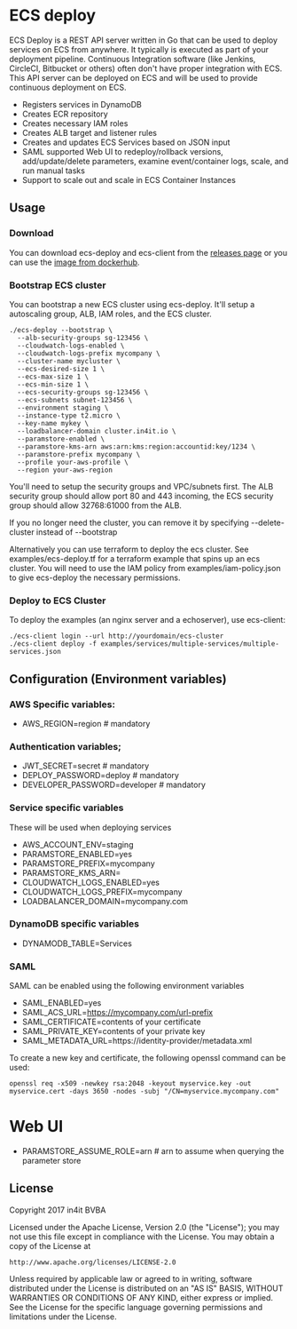 # ECS deploy
ECS Deploy is a REST API server written in Go that can be used to deploy services on ECS from anywhere. It typically is executed as part of your deployment pipeline. Continuous Integration software (like Jenkins, CircleCI, Bitbucket or others) often don't have proper integration with ECS. This API server can be deployed on ECS and will be used to provide continuous deployment on ECS.

* Registers services in DynamoDB
* Creates ECR repository
* Creates necessary IAM roles
* Creates ALB target and listener rules
* Creates and updates ECS Services based on JSON input
* SAML supported Web UI to redeploy/rollback versions, add/update/delete parameters, examine event/container logs, scale, and run manual tasks
* Support to scale out and scale in ECS Container Instances

## Usage

### Download

You can download ecs-deploy and ecs-client from the [releases page](https://github.com/in4it/ecs-deploy/releases) or you can use the [image from dockerhub](https://hub.docker.com/r/in4it/ecs-deploy/).

### Bootstrap ECS cluster

You can bootstrap a new ECS cluster using ecs-deploy. It'll setup a autoscaling group, ALB, IAM roles, and the ECS cluster.

```
./ecs-deploy --bootstrap \
  --alb-security-groups sg-123456 \
  --cloudwatch-logs-enabled \
  --cloudwatch-logs-prefix mycompany \
  --cluster-name mycluster \
  --ecs-desired-size 1 \
  --ecs-max-size 1 \
  --ecs-min-size 1 \
  --ecs-security-groups sg-123456 \
  --ecs-subnets subnet-123456 \
  --environment staging \
  --instance-type t2.micro \
  --key-name mykey \
  --loadbalancer-domain cluster.in4it.io \
  --paramstore-enabled \
  --paramstore-kms-arn aws:arn:kms:region:accountid:key/1234 \
  --paramstore-prefix mycompany \
  --profile your-aws-profile \
  --region your-aws-region
```

You'll need to setup the security groups and VPC/subnets first. The ALB security group should allow port 80 and 443 incoming, the ECS security group should allow 32768:61000 from the ALB.

If you no longer need the cluster, you can remove it by specifying --delete-cluster instead of --bootstrap

Alternatively you can use terraform to deploy the ecs cluster. See examples/ecs-deploy.tf for a terraform example that spins up an ecs cluster. You will need to use the IAM policy from examples/iam-policy.json to give ecs-deploy the necessary permissions.

### Deploy to ECS Cluster

To deploy the examples (an nginx server and a echoserver), use ecs-client:

```
./ecs-client login --url http://yourdomain/ecs-cluster
./ecs-client deploy -f examples/services/multiple-services/multiple-services.json

```

## Configuration (Environment variables)

### AWS Specific variables:

* AWS\_REGION=region                  # mandatory

### Authentication variables;
* JWT\_SECRET=secret                   # mandatory
* DEPLOY\_PASSWORD=deploy              # mandatory
* DEVELOPER\_PASSWORD=developer        # mandatory

### Service specific variables 
These will be used when deploying services

* AWS\_ACCOUNT\_ENV=staging 
* PARAMSTORE\_ENABLED=yes
* PARAMSTORE\_PREFIX=mycompany 
* PARAMSTORE\_KMS\_ARN=
* CLOUDWATCH\_LOGS\_ENABLED=yes
* CLOUDWATCH\_LOGS\_PREFIX=mycompany
* LOADBALANCER\_DOMAIN=mycompany.com

### DynamoDB specific variables
* DYNAMODB\_TABLE=Services

### SAML

SAML can be enabled using the following environment variables
* SAML\_ENABLED=yes
* SAML\_ACS\_URL=https://mycompany.com/url-prefix
* SAML\_CERTIFICATE=contents of your certificate
* SAML\_PRIVATE\_KEY=contents of your private key
* SAML\_METADATA\_URL=https://identity-provider/metadata.xml

To create a new key and certificate, the following openssl command can be used:
```
openssl req -x509 -newkey rsa:2048 -keyout myservice.key -out myservice.cert -days 3650 -nodes -subj "/CN=myservice.mycompany.com"
```

# Web UI

* PARAMSTORE\_ASSUME\_ROLE=arn # arn to assume when querying the parameter store

## License
Copyright 2017 in4it BVBA

Licensed under the Apache License, Version 2.0 (the "License");
you may not use this file except in compliance with the License.
You may obtain a copy of the License at

    http://www.apache.org/licenses/LICENSE-2.0

Unless required by applicable law or agreed to in writing, software
distributed under the License is distributed on an "AS IS" BASIS,
WITHOUT WARRANTIES OR CONDITIONS OF ANY KIND, either express or implied.
See the License for the specific language governing permissions and
limitations under the License.
